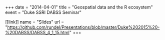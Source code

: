 +++
date = "2014-04-01"
title = "Geospatial data and the R ecosystem"
event = "Duke SSRI DABSS Seminar"

[[link]]
name = "Slides"
url = "https://github.com/rundel/Presentations/blob/master/Duke%202015%20-%20DABSS/DABSS_4_1_15.html"
+++
